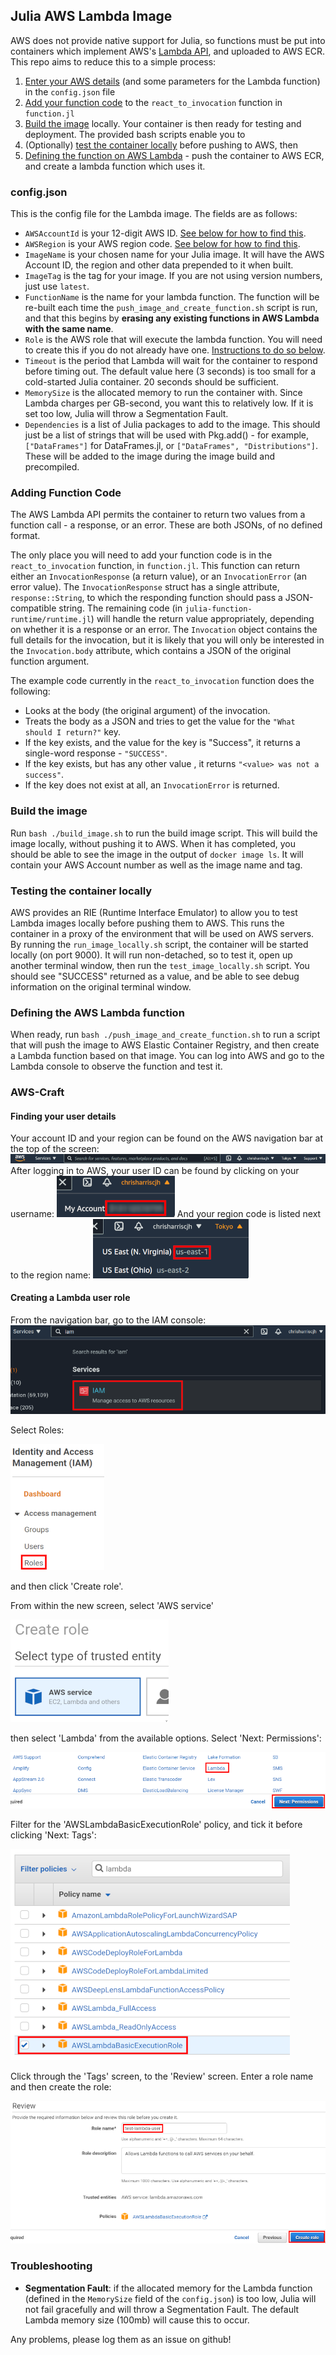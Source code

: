 ## Julia AWS Lambda Image
AWS does not provide native support for Julia, so functions must be put into containers which implement AWS's [Lambda API](https://docs.aws.amazon.com/lambda/latest/dg/runtimes-api.html), and uploaded to AWS ECR. This repo aims to reduce this to a simple process:
1. [Enter your AWS details](#configjson) (and some parameters for the Lambda function) in the `config.json` file
2. [Add your function code](#adding-function-code) to the `react_to_invocation` function in `function.jl`
3. [Build the image](#build-the-image) locally.
Your container is then ready for testing and deployment. The provided bash scripts enable you to
4. (Optionally) [test the container locally](#testing-the-container-locally) before pushing to AWS, then
5. [Defining the function on AWS Lambda](#defining-the-aws-lambda-function) - push the container to AWS ECR, and create a lambda function which uses it.

### config.json
This is the config file for the Lambda image. The fields are as follows:
- `AWSAccountId` is your 12-digit AWS ID. [See below for how to find this](#finding-your-user-details).
- `AWSRegion` is your AWS region code. [See below for how to find this](#finding-your-user-details).
- `ImageName` is your chosen name for your Julia image. It will have the AWS Account ID, the region and other data prepended to it when built.
- `ImageTag` is the tag for your image. If you are not using version numbers, just use `latest`.
- `FunctionName` is the name for your lambda function. The function will be re-built each time the `push_image_and_create_function.sh` script is run, and that this begins by **erasing any existing functions in AWS Lambda with the same name**.
- `Role` is the AWS role that will execute the lambda function. You will need to create this if you do not already have one. [Instructions to do so below](#creating-a-lambda-user-role).
- `Timeout` is the period that Lambda will wait for the container to respond before timing out. The default value here (3 seconds) is too small for a cold-started Julia container. 20 seconds should be sufficient.
- `MemorySize` is the allocated memory to run the container with. Since Lambda charges per GB-second, you want this to relatively low. If it is set too low, Julia will throw a Segmentation Fault.
- `Dependencies` is a list of Julia packages to add to the image. This should just be a list of strings that will be used with Pkg.add() - for example, `["DataFrames"]` for DataFrames.jl, or `["DataFrames", "Distributions"]`. These will be added to the image during the image build and precompiled.

### Adding Function Code
The AWS Lambda API permits the container to return two values from a function call - a response, or an error. These are both JSONs, of no defined format. 

The only place you will need to add your function code is in the `react_to_invocation` function, in `function.jl`. This function can return either an `InvocationResponse` (a return value), or an `InvocationError` (an error value). The `InvocationResponse` struct has a single attribute, `response::String`, to which the responding function should pass a JSON-compatible string. The remaining code (in `julia-function-runtime/runtime.jl`) will handle the return value appropriately, depending on whether it is a response or an error. The `Invocation` object contains the full details for the invocation, but it is likely that you will only be interested in the `Invocation.body` attribute, which contains a JSON of the original function argument.

The example code currently in the `react_to_invocation` function does the following:
- Looks at the body (the original argument) of the invocation.
- Treats the body as a JSON and tries to get the value for the `"What should I return?"` key. 
- If the key exists, and the value for the key is "Success", it returns a single-word response - `"SUCCESS"`.
- If the key exists, but has any other value <value>, it returns `"<value> was not a success"`.
- If the key does not exist at all, an `InvocationError` is returned.

### Build the image
Run `bash ./build_image.sh` to run the build image script. This will build the image locally, without pushing it to AWS. When it has completed, you should be able to see the image in the output of `docker image ls`. It will contain your AWS Account number as well as the image name and tag.

### Testing the container locally
AWS provides an RIE (Runtime Interface Emulator) to allow you to test Lambda images locally before pushing them to AWS. This runs the container in a proxy of the environment that will be used on AWS servers. By running the `run_image_locally.sh` script, the container will be started locally (on port 9000). It will run non-detached, so to test it, open up another terminal window, then run the `test_image_locally.sh` script. You should see "SUCCESS" returned as a value, and be able to see debug information on the original terminal window.

### Defining the AWS Lambda function
When ready, run `bash ./push_image_and_create_function.sh` to run a script that will push the image to AWS Elastic Container Registry, and then create a Lambda function based on that image. You can log into AWS and go to the Lambda console to observe the function and test it.

### AWS-Craft
#### Finding your user details
Your account ID and your region can be found on the AWS navigation bar at the top of the screen:
![navigation bar](./readme-images/navigation_bar.png)
After logging in to AWS, your user ID can be found by clicking on your username:
![get your aws id](./readme-images/get_aws_id.png)
And your region code is listed next to the region name:
![get your aws region](./readme-images/get_aws_region.png)

#### Creating a Lambda user role
From the navigation bar, go to the IAM console:
![go to iam](./readme-images/go_to_iam.png)

Select Roles:

![go to iam roles](./readme-images/go_to_iam_roles.png) 

and then click 'Create role'.

From within the new screen, select 'AWS service' 

![Select AWS service](./readme-images/roles_go_to_aws_service.png)

then select 'Lambda' from the available options. Select 'Next: Permissions':

![Select AWS Lambda](./readme-images/roles_select_lambda.png)

Filter for the 'AWSLambdaBasicExecutionRole' policy, and tick it before clicking 'Next: Tags':

![Select AWSLambdaBasicExecutionRole](./readme-images/select_lambdabasicexecutionrole.png)

Click through the 'Tags' screen, to the 'Review' screen. Enter a role name and then create the role:

![Add name and then create](./readme-images/give_role_name.png)

### Troubleshooting
- **Segmentation Fault**: if the allocated memory for the Lambda function (defined in the `MemorySize` field of the `config.json`) is too low, Julia will not fail gracefully and will throw a Segmentation Fault. The default Lambda memory size (100mb) will cause this to occur.

Any problems, please log them as an issue on github!
